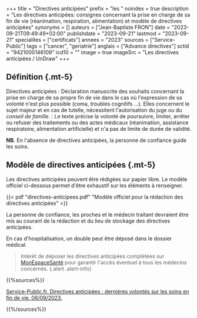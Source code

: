 +++
title = "Directives anticipées"
prefix = "les "
noindex = true
description = "Les directives anticipées: consignes concernant la prise en charge de sa fin de vie (réanimation, respiration, alimentation) et modèle de directives anticipées"
synonyms = []
auteurs = ["Jean-Baptiste FRON"]
date = "2023-09-21T09:49:49+02:00"
publishdate = "2023-09-21"
lastmod = "2023-09-21"
specialites = ["certificats"]
annees = "2023"
sources = ["Service-Public"]
tags = ["cancer", "geriatrie"]
anglais = ["Advance directives"]
sctid = "9421000146109"
icd10 = ""
image = true
imageSrc = "Les directives anticipées / UnDraw"
+++

## Définition {.mt-5}

Directives anticipées
: Déclaration manuscrite des souhaits concernant la prise en charge de sa propre fin de vie dans le cas où l'expression de sa volonté n'est plus possible (coma, troubles cognitifs ...). Elles concernent le sujet majeur et en cas de tutelle, nécessitent l'autorisation du juge ou du *conseil de famille*.
: Le texte précise la volonté de poursuivre, limiter, arrêter ou refuser des traitements ou des actes médicaux (réanimation, assistance respiratoire, alimentation artificielle) et n'a pas de limite de durée de validité.

**NB.** En l'absence de directives anticipées, la personne de confiance guide les soins.

## Modèle de directives anticipées {.mt-5}

Les directives anticipées peuvent être rédigées sur papier libre. Le modèle officiel ci-dessous permet d'être exhaustif sur les éléments à renseigner.

{{< pdf "directives-anticipees.pdf" "Modèle officiel pour la rédaction des directives anticipées" >}}

La personne de confiance, les proches et le médecin traitant devraient être mis au courant de la rédaction et du lieu de stockage des directives anticipées.

En cas d'hospitalisation, un double peut être déposé dans le dossier médical.

> Intérêt de déposer les directives anticipées complétées sur [MonEspaceSanté](https://www.monespacesante.fr) pour garantir l'accès éventuel à tous les médecins concernés.
{.alert .alert-info}

{{%sources%}}

[Service-Public.fr. Directives anticipées : dernières volontés sur les soins en fin de vie. 06/09/2023.](https://www.service-public.fr/particuliers/vosdroits/F32010)

{{%/sources%}}

